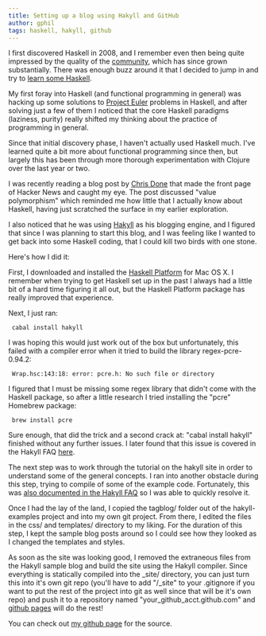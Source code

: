 ```yaml
---
title: Setting up a blog using Hakyll and GitHub
author: gphil
tags: haskell, hakyll, github
---
```


I first discovered Haskell in 2008, and I remember even then being
quite impressed by the quality of the [community](http://haskell.org/haskellwiki/Haskell), which has since
grown substantially. There was enough buzz around it that I decided to
jump in and try to [learn some Haskell](http://haskell.org/haskellwiki/Tutorials).

My first foray into Haskell (and functional programming in general)
was hacking up some solutions to [Project Euler](http://projecteuler.net/) problems in Haskell,
and after solving just a few of them I noticed that the core Haskell
paradigms (laziness, purity) really shifted my thinking about the
practice of programming in general.

Since that initial discovery phase, I haven't actually used Haskell
much. I've learned quite a bit more about functional programming since
then, but largely this has been through more thorough experimentation
with Clojure over the last year or two.

I was recently reading a blog post by [Chris Done](http://chrisdone.com/) that made the
front page of Hacker News and caught my eye. The post discussed "value
polymorphism" which reminded me how little that I actually know about
Haskell, having just scratched the surface in my earlier exploration.

I also noticed that he was using [Hakyll](http://jaspervdj.be/hakyll/index.html) as his blogging engine, and
I figured that since I was planning to start this blog, and I was
feeling like I wanted to get back into some Haskell coding, that I
could kill two birds with one stone.

Here's how I did it:

First, I downloaded and installed the [Haskell Platform](http://hackage.haskell.org/platform/) for Mac OS
X. I remember when trying to get Haskell set up in the past I always
had a little bit of a hard time figuring it all out, but the Haskell
Platform package has really improved that experience.

Next, I just ran:

	 cabal install hakyll

I was hoping this would just work out of the box but unfortunately,
this failed with a compiler error when it tried to build the library
regex-pcre-0.94.2:

	 Wrap.hsc:143:18: error: pcre.h: No such file or directory

I figured that I must be missing some regex library that didn't come
with the Haskell package, so after a little research I tried
installing the "pcre" Homebrew package:

	 brew install pcre

Sure enough, that did the trick and a second crack at: "cabal install
hakyll" finished without any further issues. I later found that this
issue is covered in the Hakyll FAQ [here](http://jaspervdj.be/hakyll/tutorials/faq.html#problem-with-regex-pcre-dependency-on-mac-os).

The next step was to work through the tutorial on the hakyll site in
order to understand some of the general concepts. I ran into another
obstacle during this step, trying to compile of some of the example
code. Fortunately, this was [also documented in the Hakyll FAQ](http://jaspervdj.be/hakyll/tutorials/faq.html#file-name-does-not-match-module-name-on-mac-os) so I
was able to quickly resolve it.

Once I had the lay of the land, I copied the tagblog/ folder out of
the hakyll-examples project and into my own git project. From there, I
edited the files in the css/ and templates/ directory to my
liking. For the duration of this step, I kept the sample blog posts
around so I could see how they looked as I changed the templates and
styles.

As soon as the site was looking good, I removed the extraneous
files from the Hakyll sample blog and build the site using the Hakyll compiler. Since everything is statically
compiled into the _site/ directory, you can just turn this into it's
own git repo (you'll have to add "/_site" to your .gitignore if you want
to put the rest of the project into git as well since that will be it's own repo) and push it to a
repository named "your_github_acct.github.com" and [github pages](http://pages.github.com/) will
do the rest!

You can check out [my github page](https://github.com/gphil) for the source.